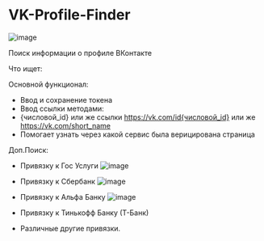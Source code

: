 # VK-Profile-Finder

![image](https://github.com/user-attachments/assets/b6cec5ba-5c40-4b3f-bb50-39a4bd7abc3e)


Поиск информации о профиле ВКонтакте 

Что ищет:

Основной функционал:

- Ввод и сохранение токена
- Ввод ссылки методами:
- {числовой_id} или же ссылки https://vk.com/id{числовой_id} или же https://vk.com/short_name
- Помогает узнать через какой сервис была верицирована страница

Доп.Поиск:

- Привязку к Гос Услуги
  ![image](https://github.com/user-attachments/assets/d26ba864-782f-4cf8-b9f7-abe30ee9242d)
  

- Привязку к Сбербанк
 ![image](https://github.com/user-attachments/assets/1aef2941-dc26-465a-8228-7b4708e8f651)


- Привязку к Альфа Банку
![image](https://github.com/user-attachments/assets/e00ff7b7-c5a2-49f1-9c66-a450700f38b8)


- Привязку к Тинькофф Банку (Т-Банк)

- Различные другие привязки.


